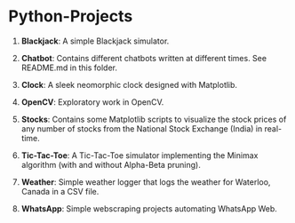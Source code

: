 # Python-Projects

1. **Blackjack**: A simple Blackjack simulator.

2. **Chatbot**: Contains different chatbots written at different times. See README.md in this folder.

3. **Clock**: A sleek neomorphic clock designed with Matplotlib.

4. **OpenCV**: Exploratory work in OpenCV.

5. **Stocks**: Contains some Matplotlib scripts to visualize the stock prices of any number of stocks from the National Stock Exchange (India) in real-time.
 
6. **Tic-Tac-Toe**: A Tic-Tac-Toe simulator implementing the Minimax algorithm (with and without Alpha-Beta pruning). 

7. **Weather**: Simple weather logger that logs the weather for Waterloo, Canada in a CSV file.

8. **WhatsApp**: Simple webscraping projects automating WhatsApp Web. 
